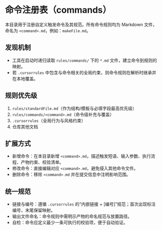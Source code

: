 # 命令注册表（commands）

本目录用于注册自定义触发命令及其规范。所有命令规则均为 Markdown 文件，命名为 `<command>.md`，例如：`makeFile.md`。

## 发现机制
- 工具在启动时递归读取 `rules/commands/` 下的 `*.md` 文件，建立命令到规则的映射。
- 若 `.cursorrules` 中包含与命令相关的全局约束，则命令规则在解析时继承并在本地覆盖。

## 规则优先级
1. `rules/standardFile.md`（作为结构/模板与必填字段最高优先级）
2. `rules/commands/<command>.md`（命令级补充与覆盖）
3. `.cursorrules`（全局行为与风格约束）
4. 仓库其他文档

## 扩展方式
- 新增命令：在本目录新增 `<command>.md`，描述触发短语、输入参数、执行流程、产物约束、校验清单。
- 修改命令：直接编辑对应 `<command>.md`，避免侵入其他命令文件。
- 删除命令：移除 `<command>.md` 并在提交信息中注明影响范围。

## 统一规范
- 链接与编号：遵循 `.cursorrules` 的“内嵌链接 + [编号]”规范；首次出现标注编号，末尾保留映射。
- 输出文件命名：命令规则中需明示产物的命名规范与放置路径。
- 自检：命令应定义最少一条可执行的校验项，便于自动验证。
